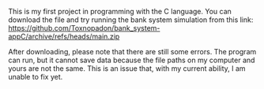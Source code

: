 This is my first project in programming with the C language. You can download the file and try running the bank system simulation from this link:
https://github.com/Toxnopadon/bank_system-appC/archive/refs/heads/main.zip

After downloading, please note that there are still some errors. The program can run, but it cannot save data because the file paths on my computer and yours are not the same. This is an issue that, with my current ability, I am unable to fix yet.
